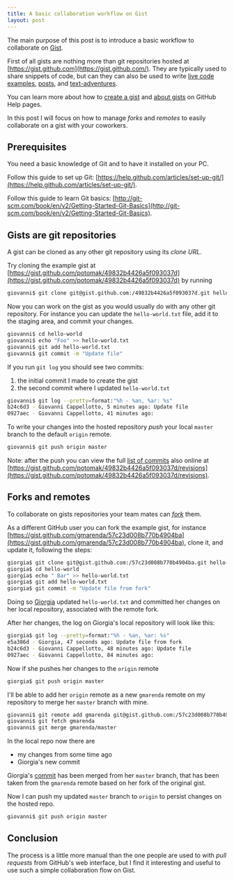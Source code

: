 ```yaml
---
title: A basic collaboration workflow on Gist
layout: post
---
```


The main purpose of this post is to introduce a basic workflow to collaborate on [Gist](https://gist.github.com/).

First of all gists are nothing more than git repositories hosted at [https://gist.github.com](https://gist.github.com/). They are typically used to share snippets of code, but can they can also be used to write [live code examples](http://bl.ocks.org/), [posts](http://gist.io/), and [text-adventures](https://github.com/potomak/gist-txt).

You can learn more about how to [create a gist](https://help.github.com/articles/creating-gists/) and [about gists](https://help.github.com/articles/about-gists/) on GitHub Help pages.

In this post I will focus on how to manage *forks* and *remotes* to easily collaborate on a gist with your coworkers.

## Prerequisites

You need a basic knowledge of Git and to have it installed on your PC.

Follow this guide to set up Git: [https://help.github.com/articles/set-up-git/](https://help.github.com/articles/set-up-git/).

Follow this guide to learn Git basics: [http://git-scm.com/book/en/v2/Getting-Started-Git-Basics](http://git-scm.com/book/en/v2/Getting-Started-Git-Basics).

## Gists are git repositories

A gist can be cloned as any other git repository using its *clone URL*.

Try cloning the example gist at [https://gist.github.com/potomak/49832b4426a5f093037d](https://gist.github.com/potomak/49832b4426a5f093037d) by running

```bash
giovanni$ git clone git@gist.github.com:/49832b4426a5f093037d.git hello-world
```

Now you can work on the gist as you would usually do with any other git repository. For instance you can update the `hello-world.txt` file, add it to the staging area, and commit your changes.

```bash
giovanni$ cd hello-world
giovanni$ echo "Foo" >> hello-world.txt
giovanni$ git add hello-world.txt
giovanni$ git commit -m "Update file"
```

If you run `git log` you should see two commits:

1. the initial commit I made to create the gist
1. the second commit where I updated `hello-world.txt`

```bash
giovanni$ git log --pretty=format:"%h - %an, %ar: %s"
b24c6d3 - Giovanni Cappellotto, 5 minutes ago: Update file
0927aec - Giovanni Cappellotto, 41 minutes ago:
```

To write your changes into the hosted repository *push* your local `master` branch to the default `origin` remote.

```bash
giovanni$ git push origin master
```

Note: after the push you can view the full [list of commits](https://help.github.com/articles/forking-and-cloning-gists/#viewing-gist-commit-history) also online at [https://gist.github.com/potomak/49832b4426a5f093037d/revisions](https://gist.github.com/potomak/49832b4426a5f093037d/revisions).

## Forks and remotes

To collaborate on gists repositories your team mates can [*fork*](https://help.github.com/articles/forking-and-cloning-gists/#forking-gists) them.

As a different GitHub user you can fork the example gist, for instance [https://gist.github.com/gmarenda/57c23d008b770b4904ba](https://gist.github.com/gmarenda/57c23d008b770b4904ba), clone it, and update it, following the steps:

```bash
giorgia$ git clone git@gist.github.com:/57c23d008b770b4904ba.git hello-world
giorgia$ cd hello-world
giorgia$ echo " Bar" >> hello-world.txt
giorgia$ git add hello-world.txt
giorgia$ git commit -m "Update file from fork"
```

Doing so [Giorgia](https://giorgia.curlybrackets.it) updated `hello-world.txt` and committed her changes on her local repository, associated with the remote fork.

After her changes, the log on Giorgia's local repository will look like this:

```bash
giorgia$ git log --pretty=format:"%h - %an, %ar: %s"
e5a386d - Giorgia, 47 seconds ago: Update file from fork
b24c6d3 - Giovanni Cappellotto, 48 minutes ago: Update file
0927aec - Giovanni Cappellotto, 84 minutes ago:
```

Now if she pushes her changes to the `origin` remote

```bash
giorgia$ git push origin master
```

I'll be able to add her `origin` remote as a new `gmarenda` remote on my repository to merge her `master` branch with mine.

```bash
giovanni$ git remote add gmarenda git@gist.github.com:/57c23d008b770b4904ba.git
giovanni$ git fetch gmarenda
giovanni$ git merge gmarenda/master
```

In the local repo now there are

* my changes from some time ago
* Giorgia's new commit

Giorgia's [commit](https://gist.github.com/gmarenda/57c23d008b770b4904ba/e5a386d7cf5c05fad31b0db406cd3b2af87ab91a) has been merged from her `master` branch, that has been taken from the `gmarenda` remote based on her fork of the original gist.

Now I can push my updated `master` branch to `origin` to persist changes on the hosted repo.

```bash
giovanni$ git push origin master
```

## Conclusion

The process is a little more manual than the one people are used to with *pull requests* from GitHub's web interface, but I find it interesting and useful to use such a simple collaboration flow on Gist.
